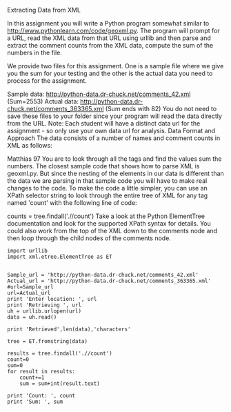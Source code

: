 Extracting Data from XML

In this assignment you will write a Python program somewhat similar to http://www.pythonlearn.com/code/geoxml.py. The program will prompt for a URL, read the XML data from that URL using urllib and then parse and extract the comment counts from the XML data, compute the sum of the numbers in the file.

We provide two files for this assignment. One is a sample file where we give you the sum for your testing and the other is the actual data you need to process for the assignment.

Sample data: http://python-data.dr-chuck.net/comments_42.xml (Sum=2553)
Actual data: http://python-data.dr-chuck.net/comments_363365.xml (Sum ends with 82)
You do not need to save these files to your folder since your program will read the data directly from the URL. Note: Each student will have a distinct data url for the assignment - so only use your own data url for analysis.
Data Format and Approach
The data consists of a number of names and comment counts in XML as follows:

<comment>
  <name>Matthias</name>
  <count>97</count>
</comment>
You are to look through all the <comment> tags and find the <count> values sum the numbers. The closest sample code that shows how to parse XML is geoxml.py. But since the nesting of the elements in our data is different than the data we are parsing in that sample code you will have to make real changes to the code.
To make the code a little simpler, you can use an XPath selector string to look through the entire tree of XML for any tag named 'count' with the following line of code:

counts = tree.findall('.//count')
Take a look at the Python ElementTree documentation and look for the supported XPath syntax for details. You could also work from the top of the XML down to the comments node and then loop through the child nodes of the comments node.

```
import urllib
import xml.etree.ElementTree as ET


Sample_url = 'http://python-data.dr-chuck.net/comments_42.xml'
Actual_url = 'http://python-data.dr-chuck.net/comments_363365.xml'
#url=Sample_url
url=Actual_url
print 'Enter location: ', url
print 'Retrieving ', url  
uh = urllib.urlopen(url)
data = uh.read()

print 'Retrieved',len(data),'characters'

tree = ET.fromstring(data)

results = tree.findall('.//count')
count=0
sum=0
for result in results:
    count+=1
	sum = sum+int(result.text)

print 'Count: ', count
print 'Sum: ', sum
```
